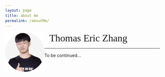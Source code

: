 ```yaml
---
layout: page
title: about me
permalink: /aboutMe/
---
```

<img src="/assets/photoAlbum/Tommy'sFace.png" style="zoom:14%;" align="left"/>

<font size=6 face="fantasy">&ensp;Thomas Eric Zhang</font>


--- 

To be continued...

